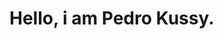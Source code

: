 <html>
  
  <head>
    <meta charset="utf-8" />
    <link rel="preconnect" href="https://fonts.googleapis.com">
    <link rel="preconnect" href="https://fonts.gstatic.com" crossorigin>
    <link href="https://fonts.googleapis.com/css2?family=Montserrat:ital,wght@0,100;0,200;0,300;1,500&display=swap" rel="stylesheet">
  </head> 
  
  <body>
    <h1>Hello, i am Pedro Kussy.</h1>
  </body> 
  
</html>
